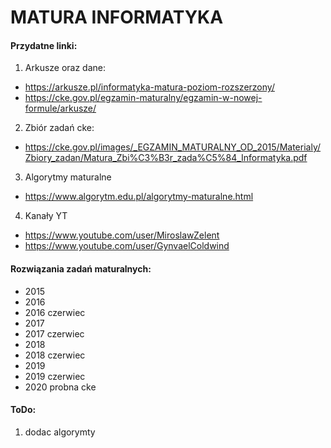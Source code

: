 # MATURA INFORMATYKA
#### Przydatne linki:
  1. Arkusze oraz dane: 
  - https://arkusze.pl/informatyka-matura-poziom-rozszerzony/
  - https://cke.gov.pl/egzamin-maturalny/egzamin-w-nowej-formule/arkusze/
  2. Zbiór zadań cke: 
  - https://cke.gov.pl/images/_EGZAMIN_MATURALNY_OD_2015/Materialy/Zbiory_zadan/Matura_Zbi%C3%B3r_zada%C5%84_Informatyka.pdf
  3. Algorytmy maturalne
  - https://www.algorytm.edu.pl/algorytmy-maturalne.html
  4. Kanały YT
  - https://www.youtube.com/user/MiroslawZelent
  - https://www.youtube.com/user/GynvaelColdwind
  
  
 #### Rozwiązania zadań maturalnych:
* 2015			
* 2016			
* 2016 czerwiec
* 2017 			
* 2017 czerwiec	
* 2018			
* 2018 czerwiec	
* 2019 			
* 2019 czerwiec	
* 2020 probna cke


#### ToDo:
1. dodac algorymty
